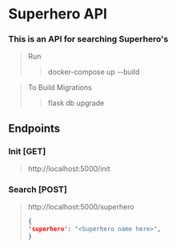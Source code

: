# Superhero API
### This is an API for searching Superhero's
 
> Run
> > docker-compose up --build



> To Build Migrations
> > flask db upgrade


## Endpoints
### Init [GET]

> http://localhost:5000/init

### Search [POST]

> http://localhost:5000/superhero
>  ```json
> { 
> 'superhero': "<Superhero name here>", 
> }
>  ```

